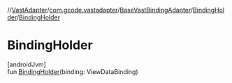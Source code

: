 //[VastAdapter](../../../../index.md)/[com.gcode.vastadapter](../../index.md)/[BaseVastBindingAdapter](../index.md)/[BindingHolder](index.md)/[BindingHolder](-binding-holder.md)

# BindingHolder

[androidJvm]\
fun [BindingHolder](-binding-holder.md)(binding: ViewDataBinding)
